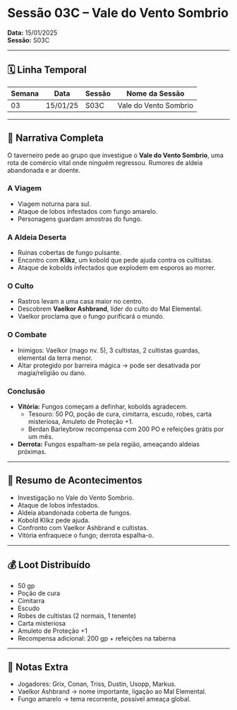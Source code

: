 # Sessão 03C – Vale do Vento Sombrio  
**Data:** 15/01/2025  
**Sessão:** S03C  

---

## 🗓 Linha Temporal
| Semana | Data       | Sessão | Nome da Sessão            |
|--------|-----------|--------|----------------------------|
| 03     | 15/01/25  | S03C   | Vale do Vento Sombrio      |

---

## 📖 Narrativa Completa
O taverneiro pede ao grupo que investigue o **Vale do Vento Sombrio**, uma rota de comércio vital onde ninguém regressou. Rumores de aldeia abandonada e ar doente.  

### A Viagem
- Viagem noturna para sul.  
- Ataque de lobos infestados com fungo amarelo.  
- Personagens guardam amostras do fungo.  

### A Aldeia Deserta
- Ruínas cobertas de fungo pulsante.  
- Encontro com **Klikz**, um kobold que pede ajuda contra os cultistas.  
- Ataque de kobolds infectados que explodem em esporos ao morrer.  

### O Culto
- Rastros levam a uma casa maior no centro.  
- Descobrem **Vaelkor Ashbrand**, líder do culto do Mal Elemental.  
- Vaelkor proclama que o fungo purificará o mundo.  

### O Combate
- Inimigos: Vaelkor (mago nv. 5), 3 cultistas, 2 cultistas guardas, elemental da terra menor.  
- Altar protegido por barreira mágica → pode ser desativada por magia/religião ou dano.  

### Conclusão
- **Vitória:** Fungos começam a definhar, kobolds agradecem.  
  - Tesouro: 50 PO, poção de cura, cimitarra, escudo, robes, carta misteriosa, Amuleto de Proteção +1.  
  - Berdan Barleybrow recompensa com 200 PO e refeições grátis por um mês.  
- **Derrota:** Fungos espalham-se pela região, ameaçando aldeias próximas.  

---

## 🎲 Resumo de Acontecimentos
- Investigação no Vale do Vento Sombrio.  
- Ataque de lobos infestados.  
- Aldeia abandonada coberta de fungos.  
- Kobold Klikz pede ajuda.  
- Confronto com Vaelkor Ashbrand e cultistas.  
- Vitória enfraquece o fungo; derrota espalha-o.  

---

## 💰 Loot Distribuído
- 50 gp  
- Poção de cura  
- Cimitarra  
- Escudo  
- Robes de cultistas (2 normais, 1 tenente)  
- Carta misteriosa  
- Amuleto de Proteção +1  
- Recompensa adicional: 200 gp + refeições na taberna  

---

## 🧾 Notas Extra
- Jogadores: Grix, Conan, Triss, Dustin, Usopp, Markus.  
- Vaelkor Ashbrand → nome importante, ligação ao Mal Elemental.  
- Fungo amarelo → tema recorrente, possível ameaça global.  
